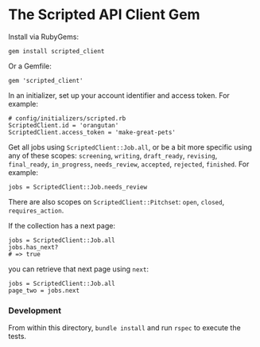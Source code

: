 # The Scripted API Client Gem

Install via RubyGems:

    gem install scripted_client

Or a Gemfile:

    gem 'scripted_client'

In an initializer, set up your account identifier and access token. For example:

    # config/initializers/scripted.rb
    ScriptedClient.id = 'orangutan'
    ScriptedClient.access_token = 'make-great-pets'

Get all jobs using `ScriptedClient::Job.all`, or be a bit more specific using any of these scopes: `screening`, `writing`, `draft_ready`, `revising`, `final_ready`, `in_progress`, `needs_review`, `accepted`, `rejected`, `finished`. For example:

    jobs = ScriptedClient::Job.needs_review

There are also scopes on `ScriptedClient::Pitchset`: `open`, `closed`, `requires_action`.

If the collection has a next page:

    jobs = ScriptedClient::Job.all
    jobs.has_next?
    # => true

you can retrieve that next page using `next`:

    jobs = ScriptedClient::Job.all
    page_two = jobs.next

### Development

From within this directory, `bundle install` and run `rspec` to execute the tests.
